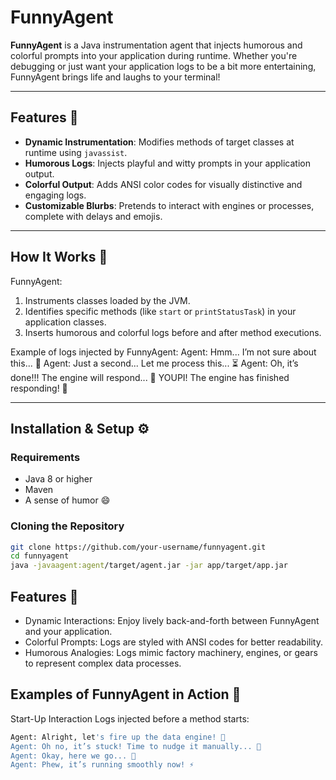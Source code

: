 # FunnyAgent 

**FunnyAgent** is a Java instrumentation agent that injects humorous and colorful prompts into your application during runtime. Whether you're debugging or just want your application logs to be a bit more entertaining, FunnyAgent brings life and laughs to your terminal!

---

## Features 🚀
- **Dynamic Instrumentation**: Modifies methods of target classes at runtime using `javassist`.
- **Humorous Logs**: Injects playful and witty prompts in your application output.
- **Colorful Output**: Adds ANSI color codes for visually distinctive and engaging logs.
- **Customizable Blurbs**: Pretends to interact with engines or processes, complete with delays and emojis.

---

## How It Works 🧠

FunnyAgent:
1. Instruments classes loaded by the JVM.
2. Identifies specific methods (like `start` or `printStatusTask`) in your application classes.
3. Inserts humorous and colorful logs before and after method executions.

Example of logs injected by FunnyAgent:
Agent: Hmm... I’m not sure about this... 🤔 Agent: Just a second... Let me process this... ⏳ Agent: Oh, it’s done!!! The engine will respond... 🏁 YOUPI! The engine has finished responding! 🎉


---

## Installation & Setup ⚙️

### Requirements
- Java 8 or higher
- Maven
- A sense of humor 😄

### Cloning the Repository
```bash
git clone https://github.com/your-username/funnyagent.git
cd funnyagent
java -javaagent:agent/target/agent.jar -jar app/target/app.jar
```

## Features 🚀
- Dynamic Interactions: Enjoy lively back-and-forth between FunnyAgent and your application.
- Colorful Prompts: Logs are styled with ANSI codes for better readability.
- Humorous Analogies: Logs mimic factory machinery, engines, or gears to represent complex data processes.

## Examples of FunnyAgent in Action 🎉

Start-Up Interaction
Logs injected before a method starts:

```bash
Agent: Alright, let's fire up the data engine! 🚀
Agent: Oh no, it’s stuck! Time to nudge it manually... 🔧
Agent: Okay, here we go... 🔄
Agent: Phew, it’s running smoothly now! ⚡
```
